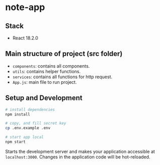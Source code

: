 # note-app

## Stack

- React 18.2.0

## Main structure of project (src folder)

- `components`: contains all components.
- `utils`: contains helper functions.
- `services`: contains all functions for http request.
- `App.js`: main file to run project.

## Setup and Development

```sh
# install dependencies
npm install

# copy, and fill secret key
cp .env.example .env

# start app local
npm start
```

Starts the development server and makes your application accessible at
`localhost:3000`. Changes in the application code will be hot-reloaded.
